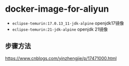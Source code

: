 # docker-image-for-aliyun
- `eclipse-temurin:17.0.13_11-jdk-alpine`  openjdk17镜像
- `eclipse-temurin:21-jdk-alpine`  openjdk 21镜像 



## 步骤方法
https://www.cnblogs.com/yinzhengjie/p/17471000.html
